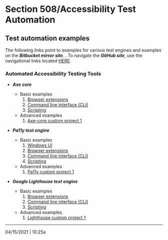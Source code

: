 # Section 508/Accessibility Test Automation

## Test automation examples

The following links point to examples for various test engines and examples on the ***Bitbucket mirror site***.  . To navigate the ***GitHub site***, use the navigational links located [HERE](https://github.com/Section508Coordinators/Dev-Automation).

### Automated Accessibility Testing Tools

  * ***Axe core***
    * Basic examples
        1. [Browser extensions](https://maestro.dhs.gov/stash/projects/APPDEV/repos/dev-automation/browse/examples/axe-core/axe-basic-browser-ext)
        2. [Command line interface (CLI)](https://maestro.dhs.gov/stash/projects/APPDEV/repos/dev-automation/browse/examples/axe-core/axe-basic-cli)
        3. [Scripting](https://maestro.dhs.gov/stash/projects/APPDEV/repos/dev-automation/browse/examples/axe-core/axe-basic-scripts)
    * Advanced examples
        1. [Axe-core custom project 1](https://maestro.dhs.gov/stash/projects/APPDEV/repos/dev-automation/browse/examples/axe-core/axe-advanced-project1)

  * ***Pa11y test engine***
    * Basic examples
        1. [Windows UI](https://maestro.dhs.gov/stash/projects/APPDEV/repos/dev-automation/browse/examples/pa11y/pa11y-basic-win-ui)
        2. [Browser extensions](https://maestro.dhs.gov/stash/projects/APPDEV/repos/dev-automation/browse/examples/pa11y/pa11y-basic-browser-ext)
        3. [Command line interface (CLI)](https://maestro.dhs.gov/stash/projects/APPDEV/repos/dev-automation/browse/examples/pa11y/pa11y-basic-cli)
        4. [Scripting](https://maestro.dhs.gov/stash/projects/APPDEV/repos/dev-automation/browse/examples/pa11y/pa11y-basic-scripts)
    * Advanced examples
        1. [Pa11y custom project 1](https://maestro.dhs.gov/stash/projects/APPDEV/repos/dev-automation/browse/examples/pa11y/pa11y-advanced-project1)
    
  * ***Google Lighthouse test engine***
    * Basic examples
        1. [Browser extensions](https://maestro.dhs.gov/stash/projects/APPDEV/repos/dev-automation/browse/examples/lighthouse/lh-basic-browser-ext)
        2. [Command line interface (CLI)](https://maestro.dhs.gov/stash/projects/APPDEV/repos/dev-automation/browse/examples/lighthouse/lh-basic-cli)
        3. [Scripting](https://maestro.dhs.gov/stash/projects/APPDEV/repos/dev-automation/browse/examples/lighthouse/lh-basic-scripts)
    * Advanced examples
        1. [Lighthouse custom project 1](https://maestro.dhs.gov/stash/projects/APPDEV/repos/dev-automation/browse/examples/lighthouse/lh-advanced-project1)
        
---

04/15/2021 | 10:25a


